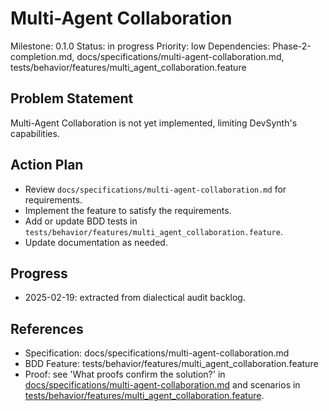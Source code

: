 # Multi-Agent Collaboration
Milestone: 0.1.0
Status: in progress
Priority: low
Dependencies: Phase-2-completion.md, docs/specifications/multi-agent-collaboration.md, tests/behavior/features/multi_agent_collaboration.feature

## Problem Statement
Multi-Agent Collaboration is not yet implemented, limiting DevSynth's capabilities.


## Action Plan
- Review `docs/specifications/multi-agent-collaboration.md` for requirements.
- Implement the feature to satisfy the requirements.
- Add or update BDD tests in `tests/behavior/features/multi_agent_collaboration.feature`.
- Update documentation as needed.

## Progress
- 2025-02-19: extracted from dialectical audit backlog.

## References
- Specification: docs/specifications/multi-agent-collaboration.md
- BDD Feature: tests/behavior/features/multi_agent_collaboration.feature
- Proof: see 'What proofs confirm the solution?' in [docs/specifications/multi-agent-collaboration.md](../docs/specifications/multi-agent-collaboration.md) and scenarios in [tests/behavior/features/multi_agent_collaboration.feature](../tests/behavior/features/multi_agent_collaboration.feature).
